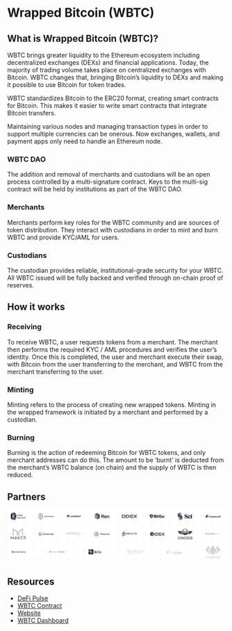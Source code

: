 # Wrapped Bitcoin (WBTC)

## What is Wrapped Bitcoin (WBTC)?

WBTC brings greater liquidity to the Ethereum ecosystem including decentralized exchanges (DEXs) and financial applications. Today, the majority of trading volume takes place on centralized exchanges with Bitcoin. WBTC changes that, bringing Bitcoin’s liquidity to DEXs and making it possible to use Bitcoin for token trades.

WBTC standardizes Bitcoin to the ERC20 format, creating smart contracts for Bitcoin. This makes it easier to write smart contracts that integrate Bitcoin transfers.

Maintaining various nodes and managing transaction types in order to support multiple currencies can be onerous. Now exchanges, wallets, and payment apps only need to handle an Ethereum node.

### WBTC DAO

The addition and removal of merchants and custodians will be an open process controlled by a multi-signature contract. Keys to the multi-sig contract will be held by institutions as part of the WBTC DAO.

### Merchants

Merchants perform key roles for the WBTC community and are sources of token distribution. They interact with custodians in order to mint and burn WBTC and provide KYC/AML for users.

### Custodians

The custodian provides reliable, institutional-grade security for your WBTC. All WBTC issued will be fully backed and verified through on-chain proof of reserves.

## How it works

### Receiving

To receive WBTC, a user requests tokens from a merchant. The merchant then performs the required KYC / AML procedures and verifies the user’s identity. Once this is completed, the user and merchant execute their swap, with Bitcoin from the user transferring to the merchant, and WBTC from the merchant transferring to the user.

### Minting

Minting refers to the process of creating new wrapped tokens. Minting in the wrapped framework is initiated by a merchant and performed by a custodian.

### Burning

Burning is the action of redeeming Bitcoin for WBTC tokens, and only merchant addresses can do this. The amount to be ‘burnt’ is deducted from the merchant’s WBTC balance (on chain) and the supply of WBTC is then reduced.

## Partners

![](/assets/images/wbtcpartners.png)

## Resources

* [DeFi Pulse](https://defipulse.com/wbtc)
* [WBTC Contract](https://etherscan.io/address/0x2260fac5e5542a773aa44fbcfedf7c193bc2c599)
* [Website](https://www.wbtc.network/)
* [WBTC Dashboard](https://www.wbtc.network/dashboard/order-book)


